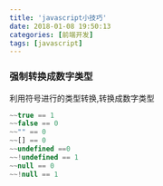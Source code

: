 ```yaml
---
title: 'javascript小技巧'
date: 2018-01-08 19:50:13
categories: [前端开发]
tags: [javascript]
---
```


### 强制转换成数字类型
利用符号进行的类型转换,转换成数字类型
```javascript
~~true == 1
~~false == 0
~~"" == 0
~~[] == 0
~~undefined ==0
~~!undefined == 1
~~null == 0
~~!null == 1
```
